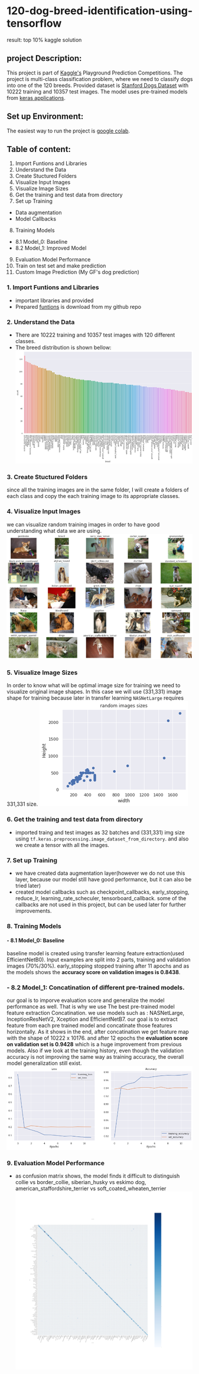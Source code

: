 # 120-dog-breed-identification-using-tensorflow
result: top 10% kaggle solution

## project Description:
This project is part of   [Kaggle's](https://www.kaggle.com/c/dog-breed-identification) Playground Prediction Competitions. The project is multi-class classification problem, where we need to classify dogs into one of the 120 breeds. Provided dataset is  [Stanford Dogs Dataset](http://vision.stanford.edu/aditya86/ImageNetDogs/) with 10222 training and 10357 test images. The model uses pre-trained models from [keras applications](https://keras.io/api/applications/).

## Set up Environment:
The easiest way to run the project is [google colab](https://colab.research.google.com/notebooks/intro.ipynb?utm_source=scs-index#recent=true).


## Table of content:
1. Import Funtions and Libraries
2. Understand the Data
3. Create Stuctured Folders
4. Visualize Input Images
5. Visualize Image Sizes
6. Get the training and test data from directory
7. Set up Training
- Data augmentation
- Model Callbacks
8. Training Models
- 8.1 Model_0: Baseline
- 8.2 Model_1: Improved Model
9. Evaluation Model Performance
10. Train on test set and make prediction
11. Custom Image Prediction (My GF's dog prediction)




### 1. Import Funtions and Libraries
- important libraries and provided
- Prepared [funtions](https://raw.githubusercontent.com/gurokeretcha/gurokeretcha/main/helper_funtions_ML.py) is download from my github repo

### 2. Understand the Data
- There are 10222 training and 10357 test images with 120 different classes.
- The breed distribution is shown bellow:
![alt text](https://github.com/gurokeretcha/120-dog-breed-identification-using-tensorflow/blob/main/output_imgs/download.png)

### 3. Create Stuctured Folders
since all the training images are in the same folder, I will create a folders of each class and copy the each training image to its appropriate classes.

### 4. Visualize Input Images
we can visualize random training images in order to have good understanding what data we are using.
![alt text](https://github.com/gurokeretcha/120-dog-breed-identification-using-tensorflow/blob/main/output_imgs/download2.png)

### 5. Visualize Image Sizes
In order to know what will be optimal image size for training we need to visualize original image shapes. In this case we will use (331,331) image shape for training because later in transfer learning `NASNetLarge` requires 331,331 size.
![alt text](https://github.com/gurokeretcha/120-dog-breed-identification-using-tensorflow/blob/main/output_imgs/download3.png)

### 6. Get the training and test data from directory
- imported traing and test images as 32 batches and (331,331) img size using `tf.keras.preprocessing.image_dataset_from_directory`. and also we create a tensor with all the images.

### 7. Set up Training
- we have created data augmentation layer(however we do not use this layer, because our model still have good performance, but it can also be tried later)
- created model callbacks such as checkpoint_callbacks, early_stopping, reduce_lr, learning_rate_scheculer, tensorboard_callback. some of the callbacks are not used in this project, but can be used later for further improvements.
### 8. Training Models
#### - 8.1 Model_0: Baseline
baseline model is created using transfer learning feature extraction(used EfficientNetB0). Input examples are split into 2 parts, training and validation images (70%/30%). early_stopping stopped training after 11 apochs and as the models shows the **accuracy score on validation images is 0.8438**. 
### - 8.2 Model_1: Concatination of different pre-trained models.
our goal is to imporve evaluation score and generalize the model performance as well. That is why we use The best pre-trained model feature extraction Concatination. 
we  use models such as : NASNetLarge, InceptionResNetV2, Xception and EfficientNetB7. our goal is to extract feature from each pre trained model and concatinate those features horizontally. As it shows in the end, after concatination we get feature map with the shape of 10222 x 10176. and after 12 epochs the **evaluation score on validation set is 0.9428** which is a huge improvement from previous models. Also if we look at the training history, even though the validation accuracy is not improving the same way as training accuracy, the overall model generalization still exist.
![alt text](https://github.com/gurokeretcha/120-dog-breed-identification-using-tensorflow/blob/main/output_imgs/download4.png)

### 9. Evaluation Model Performance
- as confusion matrix shows, the model finds it difficult to distinguish collie vs border_collie, siberian_husky vs eskimo dog, american_staffordshire_terrier vs soft_coated_wheaten_terrier
![alt text](https://github.com/gurokeretcha/120-dog-breed-identification-using-tensorflow/blob/main/output_imgs/confusion_matrix.png)




